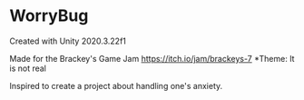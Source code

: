 # WorryBug

Created with Unity 2020.3.22f1

Made for the Brackey's Game Jam https://itch.io/jam/brackeys-7
*Theme: It is not real

Inspired to create a project about handling one's anxiety.
